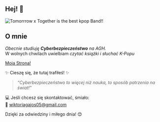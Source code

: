 ## Hej! 🥰

<picture>
 <source media="(prefers-color-scheme: dark)" srcset="https://wallpapers.com/images/hd/txt-desktop-s096ch0sa6tjqlhh.jpg">
 <source media="(prefers-color-scheme: light)" srcset="https://wallpapers.com/images/hd/txt-desktop-s096ch0sa6tjqlhh.jpg">
 <img alt="Tomorrrow x Together is the best kpop Band!!" src="https://wallpapers.com/images/hd/txt-desktop-s096ch0sa6tjqlhh.jpg">
</picture>


## O mnie

*Obecnie studiuję **Cyberbezpieczeństwo** na AGH.*  
W wolnych chwilach uwielbiam *czytać książki i słuchać K-Popu*  

[Moja Strona!](https://winlek.github.io/)

✨ Cieszę się, że tutaj trafiłeś! ✨  

> _“Cyberbezpieczeństwo to więcej niż nauka, to sposób patrzenia na świat!”_

💻 Jeśli chcesz się skontaktować, śmiało:  
📧 wiktoriagajos05@gmail.com 

Dzięki za odwiedziny i miłego dnia! 😊
